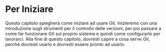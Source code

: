 # Per Iniziare

Questo capitolo spiegherà come iniziare ad usare Git. Inizieremo con una introduzione sugli strumenti per il controllo delle versioni,  per poi passare a come far funzionare Git sul proprio sistema e quindi come configurarlo per lavorarci. Alla fine di questo capitolo, dovresti capire a cosa serve Git, perché dovresti usarlo e dovresti essere pronto ad usarlo.
